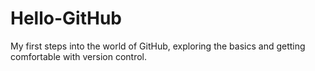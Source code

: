 # Hello-GitHub
My first steps into the world of GitHub, exploring the basics and getting comfortable with version control.
